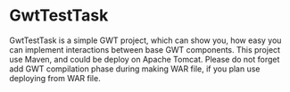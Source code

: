 

# GwtTestTask

GwtTestTask is a simple GWT project, which can show you, how easy you can implement interactions
 between base GWT components. This project use Maven, and could be deploy on Apache Tomcat.
 Please do not forget add GWT compilation phase during making WAR file, if you plan use deploying from WAR file.

